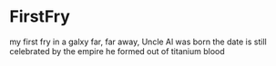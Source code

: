 # FirstFry
my first fry in a galxy far, far away, Uncle Al was born
the date is still celebrated by the empire
he formed out of titanium blood

